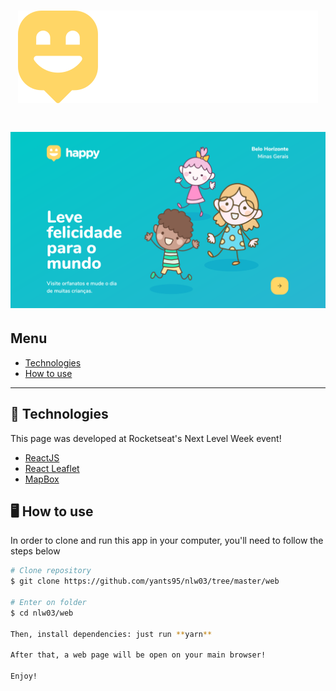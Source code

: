 <h1 align="center">
    <img src="./web/src/images/logo.svg" />
</h1>

<h1 align="center">
    <img src="./web/src/images/merchan.png" />
</h1>

## Menu
- [Technologies](#-tecnhnologies)
- [How to use](#-how-to-use)

---

## 🚀 Technologies

This page was developed at Rocketseat's Next Level Week event!

- [ReactJS]()
- [React Leaflet]()
- [MapBox]()

## 🖥 How to use

In order to clone and run this app in your computer, you'll need to follow the steps below

```bash
# Clone repository
$ git clone https://github.com/yants95/nlw03/tree/master/web

# Enter on folder
$ cd nlw03/web

Then, install dependencies: just run **yarn**

After that, a web page will be open on your main browser!

Enjoy!
